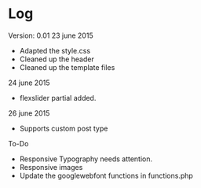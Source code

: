 # Log

Version: 0.01
23 june 2015
* Adapted the style.css
* Cleaned up the header
* Cleaned up the template files

24 june 2015
* flexslider partial added.

26 june 2015
* Supports custom post type


To-Do
* Responsive Typography needs attention.
* Responsive images
* Update the googlewebfont functions in functions.php


